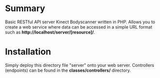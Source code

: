 # Summary
Basic RESTful API server Kinect Bodyscanner written in PHP. Allows you to create a web service where data can be accessed in a simple URL format such as 
**http://localhost/server/[resource]/**.

# Installation
Simply deploy this directory file "server" onto your web server. Controllers (endpoints) can be found in the **classes/controllers/** directory.